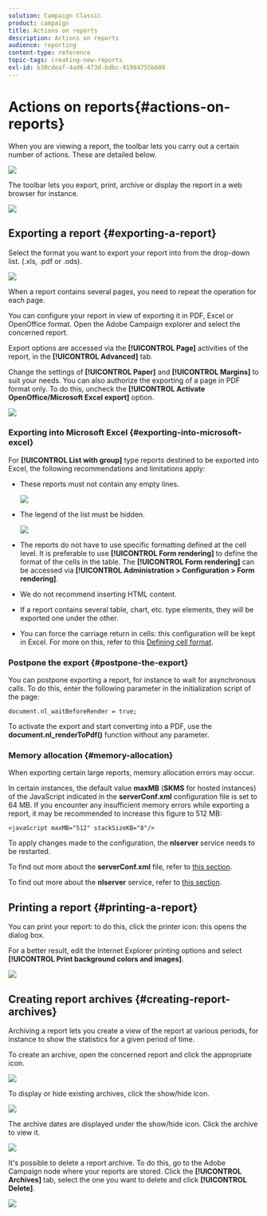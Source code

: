 ```yaml
---
solution: Campaign Classic
product: campaign
title: Actions on reports
description: Actions on reports
audience: reporting
content-type: reference
topic-tags: creating-new-reports
exl-id: b30cdeaf-4ad6-473d-bdbc-91984755b609
---
```

# Actions on reports{#actions-on-reports}

When you are viewing a report, the toolbar lets you carry out a certain number of actions. These are detailed below.

![](assets/s_ncs_advuser_report_wizard_2.png)

The toolbar lets you export, print, archive or display the report in a web browser for instance.

![](assets/s_ncs_advuser_report_wizard_04.png)

## Exporting a report {#exporting-a-report}

Select the format you want to export your report into from the drop-down list. (.xls, .pdf or .ods).

![](assets/s_ncs_advuser_report_wizard_06.png)

When a report contains several pages, you need to repeat the operation for each page.

You can configure your report in view of exporting it in PDF, Excel or OpenOffice format. Open the Adobe Campaign explorer and select the concerned report.

Export options are accessed via the **[!UICONTROL Page]** activities of the report, in the **[!UICONTROL Advanced]** tab.

Change the settings of **[!UICONTROL Paper]** and **[!UICONTROL Margins]** to suit your needs. You can also authorize the exporting of a page in PDF format only. To do this, uncheck the **[!UICONTROL Activate OpenOffice/Microsoft Excel export]** option. 

![](assets/s_ncs_advuser_report_wizard_021.png)

### Exporting into Microsoft Excel {#exporting-into-microsoft-excel}

For **[!UICONTROL List with group]** type reports destined to be exported into Excel, the following recommendations and limitations apply:

* These reports must not contain any empty lines.

  ![](assets/export_limitations_remove_empty_line.png)

* The legend of the list must be hidden.

  ![](assets/export_limitations_hide_label.png)

* The reports do not have to use specific formatting defined at the cell level. It is preferable to use **[!UICONTROL Form rendering]** to define the format of the cells in the table. The **[!UICONTROL Form rendering]** can be accessed via **[!UICONTROL Administration > Configuration > Form rendering]**.
* We do not recommend inserting HTML content.
* If a report contains several table, chart, etc. type elements, they will be exported one under the other.
* You can force the carriage return in cells: this configuration will be kept in Excel. For more on this, refer to this [Defining cell format](../../reporting/using/creating-a-table.md#defining-cell-format).

### Postpone the export {#postpone-the-export}

You can postpone exporting a report, for instance to wait for asynchronous calls. To do this, enter the following parameter in the initialization script of the page:

```
document.nl_waitBeforeRender = true;
```

To activate the export and start converting into a PDF, use the **document.nl_renderToPdf()** function without any parameter.

### Memory allocation {#memory-allocation}

When exporting certain large reports, memory allocation errors may occur.

In certain instances, the default value **maxMB** (**SKMS** for hosted instances) of the JavaScript indicated in the **serverConf.xml** configuration file is set to 64 MB. If you encounter any insufficient memory errors while exporting a report, it may be recommended to increase this figure to 512 MB:

```
<javaScript maxMB="512" stackSizeKB="8"/>
```

To apply changes made to the configuration, the **nlserver** service needs to be restarted.

To find out more about the **serverConf.xml** file, refer to [this section](../../production/using/configuration-principle.md).

To find out more about the **nlserver** service, refer to [this section](../../production/using/administration.md).

## Printing a report {#printing-a-report}

You can print your report: to do this, click the printer icon: this opens the dialog box.

For a better result, edit the Internet Explorer printing options and select **[!UICONTROL Print background colors and images]**.

![](assets/s_ncs_advuser_report_print_options.png)

## Creating report archives {#creating-report-archives}

Archiving a report lets you create a view of the report at various periods, for instance to show the statistics for a given period of time.

To create an archive, open the concerned report and click the appropriate icon.

![](assets/s_ncs_advuser_report_wizard_07.png)

To display or hide existing archives, click the show/hide icon.

![](assets/s_ncs_advuser_report_history_06.png)

The archive dates are displayed under the show/hide icon. Click the archive to view it.

![](assets/s_ncs_advuser_report_history_04.png)

It's possible to delete a report archive. To do this, go to the Adobe Campaign node where your reports are stored. Click the **[!UICONTROL Archives]** tab, select the one you want to delete and click **[!UICONTROL Delete]**.

![](assets/s_ncs_advuser_report_history_01.png)
